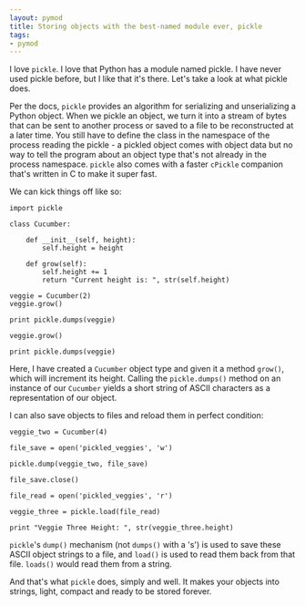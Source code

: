 ```yaml
---
layout: pymod
title: Storing objects with the best-named module ever, pickle
tags:
- pymod
---
```


I love `pickle`. I love that Python has a module named pickle. I have never used pickle before, but I like that it's there. Let's take a look at what pickle does.

Per the docs, `pickle` provides an algorithm for serializing and unserializing a Python object. When we pickle an object, we turn it into a stream of bytes that can be sent to another process or saved to a file to be reconstructed at a later time. You still have to define the class in the namespace of the process reading the pickle - a pickled object comes with object data but no way to tell the program about an object type that's not already in the process namespace. `pickle` also comes with a faster `cPickle` companion that's written in C to make it super fast. 

We can kick things off like so:

	import pickle

	class Cucumber:

		def __init__(self, height):
			self.height = height

		def grow(self):
			self.height += 1
			return "Current height is: ", str(self.height)

	veggie = Cucumber(2)
	veggie.grow()

	print pickle.dumps(veggie)

	veggie.grow()

	print pickle.dumps(veggie)

Here, I have created a `Cucumber` object type and given it a method `grow()`, which will increment its height. Calling the `pickle.dumps()` method on an instance of our `Cucumber` yields a short string of ASCII characters as a representation of our object. 

I can also save objects to files and reload them in perfect condition:

	veggie_two = Cucumber(4)

	file_save = open('pickled_veggies', 'w')

	pickle.dump(veggie_two, file_save)

	file_save.close()

	file_read = open('pickled_veggies', 'r')

	veggie_three = pickle.load(file_read)

	print "Veggie Three Height: ", str(veggie_three.height)

`pickle`'s `dump()` mechanism (not `dumps()` with a 's') is used to save these ASCII object strings to a file, and `load()` is used to read them back from that file. `loads()` would read them from a string. 

And that's what `pickle` does, simply and well. It makes your objects into strings, light, compact and ready to be stored forever. 